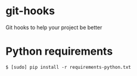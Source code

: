 # git-hooks
Git hooks to help your project be better

# Python requirements
`$ [sudo] pip install -r requirements-python.txt` 
